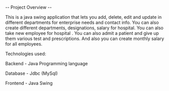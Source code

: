  -- Project Overview --



This is a  java swing application that lets you add, delete, edit and update in different departments for enterprise needs and contact info. You can also create different departments, designations, salary for hospital. You can also take new employee for hospital . You can also admit a patient and give up them various test and prescriptions. And also you can create monthly salary for all employees.

Technologies used: 


Backend - Java Programming language


Database - Jdbc (MySql)


Frontend - Java Swing


